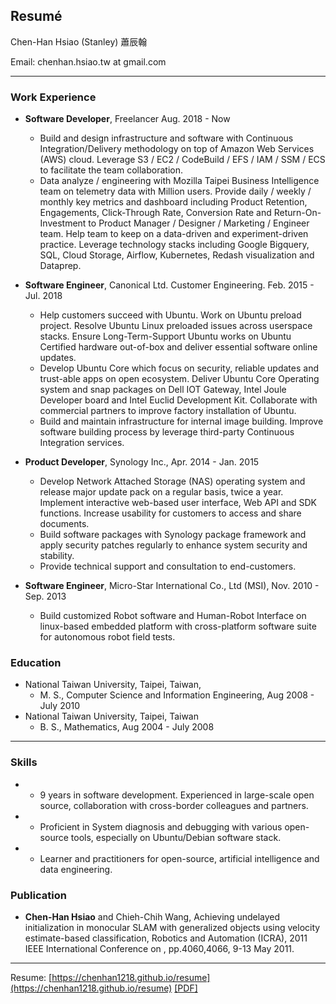 ## Resumé


Chen-Han Hsiao (Stanley) 蕭辰翰

Email: chenhan.hsiao.tw at gmail.com  

---------------------------------------

### Work Experience
*   **Software Developer**, Freelancer
    Aug. 2018 - Now
    - Build and design infrastructure and software with Continuous Integration/Delivery methodology on top of Amazon Web Services (AWS) cloud. Leverage S3 / EC2 / CodeBuild / EFS / IAM / SSM / ECS to facilitate the team collaboration.
    - Data analyze / engineering with Mozilla Taipei Business Intelligence team on telemetry data with Million users. Provide daily / weekly / monthly key metrics and dashboard including Product Retention, Engagements, Click-Through Rate, Conversion Rate and Return-On-Investment to Product Manager / Designer / Marketing / Engineer team. Help team to keep on a data-driven and experiment-driven practice. Leverage technology stacks including Google Bigquery, SQL, Cloud Storage, Airflow, Kubernetes, Redash visualization and Dataprep.

*   **Software Engineer**, Canonical Ltd. Customer Engineering.
    Feb. 2015 - Jul. 2018
    - Help customers succeed with Ubuntu. Work on Ubuntu preload project. Resolve Ubuntu Linux preloaded issues across userspace stacks. Ensure Long-Term-Support Ubuntu works on Ubuntu Certified hardware out-of-box and deliver essential software online updates.
    - Develop Ubuntu Core which focus on security, reliable updates and trust-able apps on open ecosystem. Deliver Ubuntu Core Operating system and snap packages on Dell IOT Gateway, Intel Joule Developer board and Intel Euclid Development Kit. Collaborate with commercial partners to improve factory installation of Ubuntu.
    - Build and maintain infrastructure for internal image building. Improve software building process by leverage third-party Continuous Integration services.

*   **Product Developer**, Synology Inc.,
    Apr. 2014 - Jan. 2015
    - Develop Network Attached Storage (NAS) operating system and release major update pack on a regular basis, twice a year. Implement interactive web-based user interface, Web API and SDK functions. Increase usability for customers to access and share documents.
    - Build software packages with Synology package framework and apply security patches regularly to enhance system security and stability.
    - Provide technical support and consultation to end-customers.

*   **Software Engineer**, Micro-Star International Co., Ltd (MSI),
    Nov. 2010 - Sep. 2013
    - Build customized Robot software and Human-Robot Interface on linux-based embedded platform with cross-platform software suite for autonomous robot field tests.

### Education

*   National Taiwan University, Taipei, Taiwan,
    * M. S., Computer Science and Information Engineering, Aug 2008 - July 2010
*   National Taiwan University, Taipei, Taiwan
    * B. S., Mathematics, Aug 2004 - July 2008

---------------------------------------

### Skills

*   - 9 years in software development. Experienced in large-scale open source, collaboration with cross-border colleagues and partners.
*   - Proficient in System diagnosis and debugging with various open-source tools, especially on Ubuntu/Debian software stack.
*   - Learner and practitioners for open-source, artificial intelligence and data engineering.

### Publication

*   **Chen-Han Hsiao** and Chieh-Chih Wang, Achieving undelayed initialization in monocular SLAM with generalized objects using velocity estimate-based classification, Robotics and Automation (ICRA), 2011 IEEE International Conference on , pp.4060,4066, 9-13 May 2011.

---------------------------------------

Resume: [https://chenhan1218.github.io/resume](https://chenhan1218.github.io/resume) [[PDF]](https://github.com/chenhan1218/resume/raw/master/ChenHanHsiao-resume.pdf)
